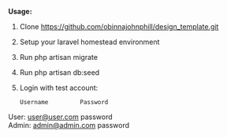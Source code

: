 <strong>Usage:</strong>

1. Clone https://github.com/obinnajohnphill/design_template.git

2. Setup your laravel homestead environment

3. Run php artisan migrate 

4. Run php artisan db:seed

5. Login with test account:
      
       Username         Password
User:  user@user.com    password <br>
Admin: admin@admin.com  password

